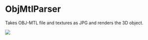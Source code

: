 # ObjMtlParser

Takes OBJ-MTL file and textures as JPG and renders the 3D object.

![](images/3dObject.PNG)
